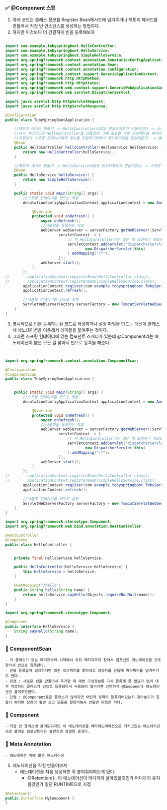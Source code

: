 ### ✅ @Component 스캔

1. 아래 코드는 클래스 정보를 Register Bean메서드에 넘겨주거나 팩토리 메서드를 만들어서 직접 빈 인스턴스를 생성하는 방법이다.
2. 하지만 이것보다 더 간결하게 빈을 등록해보자
```java

import com.example.tobyspringboot.HelloController;
import com.example.tobyspringboot.HelloService;
import com.example.tobyspringboot.SimpleHelloService;
import org.springframework.context.annotation.AnnotationConfigApplicationContext;
import org.springframework.context.annotation.Bean;
import org.springframework.context.annotation.Configuration;
import org.springframework.context.support.GenericApplicationContext;
import org.springframework.http.HttpMethod;
import org.springframework.http.HttpStatus;
import org.springframework.web.context.support.GenericWebApplicationContext;
import org.springframework.web.servlet.DispatcherServlet;

import javax.servlet.http.HttpServletRequest;
import javax.servlet.http.HttpServletResponse;

@Configuration
public class TobySpringBootApplication {

    //팩토리 메서드 만들기 -> HelloController타입의 빈오브젝트가 만들어진다 -> 스프링 컨테이너가 사용하겠다
    //내가 자바코드로 HelloController를 만들건데 그떄 필요한 의존 오브젝트를 파라미터로 넘겨줘하면된다.
    //이정보가 스프링 컨테이너에게 정보를 전달하기위해서 애노테이션을 전달해준다. -> @Bean
    @Bean
    public HelloController helloController(HelloService helloService) {
        return new HelloController(helloService);
    }

    //팩토리 메서드 만들기 -> HelloService타입의 빈오브젝트가 만들어진다 -> 스프링 컨테이너가 사용하겠다
    @Bean
    public HelloService helloService() {
        return new SimpleHelloService();
    }

    public static void main(String[] args) {
        //스프링 컨테이너를 만드는 작업
        AnnotationConfigApplicationContext applicationContext = new AnnotationConfigApplicationContext() {

            @Override
            protected void onRefresh() {
                super.onRefresh();
                //서블릿을 등록하는 작업
                WebServer webServer = serverFactory.getWebServer((ServletContextInitializer)
                        servletContext -> {
                            // 저 HelloController라는 것은 매 요청마다 새로운 인스턴스를 만들 필요가 없다 계속 재사용해도된다.
                            servletContext.addServlet("dispatcherServlet",
                                    new DispatcherServlet(this)
                            ).addMapping("/*");
                        });
                webServer.start();
            }
        };
//        applicationContext.registerBean(HelloController.class);
//        applicationContext.registerBean(SimpleHelloService.class);
        applicationContext.register(com.example.tobyspringboot.TobySpringBootApplication.class);
        applicationContext.refresh();

        //서블릿 컨테이너를 코드로 실행
        ServletWebServerFactory serverFactory = new TomcatServletWebServerFactory();
    }
}
``` 

3. 명시적으로 빈을 등록하는걸 코드로 작성하거나 설정 파일을 만드는 대신에 클래스에 애노테이션을 이용해서 레이블을 붙여주는 것이다.
4. 그러면 스프링 컨테이너에 있는 컴포넌트 스캐너가 있는데 @Component라는 애노테이션이 붙은 모든 걸 찾아서 빈으로 등록을 해준다.

```java


import org.springframework.context.annotation.ComponentScan;

@Configuration
@ComponentScan
public class TobySpringBootApplication {


    public static void main(String[] args) {
        //스프링 컨테이너를 만드는 작업
        AnnotationConfigApplicationContext applicationContext = new AnnotationConfigApplicationContext() {

            @Override
            protected void onRefresh() {
                super.onRefresh();
                //서블릿을 등록하는 작업
                WebServer webServer = serverFactory.getWebServer((ServletContextInitializer)
                        servletContext -> {
                            // 저 HelloController라는 것은 매 요청마다 새로운 인스턴스를 만들 필요가 없다 계속 재사용해도된다.
                            servletContext.addServlet("dispatcherServlet",
                                    new DispatcherServlet(this)
                            ).addMapping("/*");
                        });
                webServer.start();
            }
        };
//        applicationContext.registerBean(HelloController.class);
//        applicationContext.registerBean(SimpleHelloService.class);
        applicationContext.register(com.example.tobyspringboot.TobySpringBootApplication.class);
        applicationContext.refresh();

        //서블릿 컨테이너를 코드로 실행
        ServletWebServerFactory serverFactory = new TomcatServletWebServerFactory();
    }
}
```

```java
import org.springframework.stereotype.Component;
import org.springframework.web.bind.annotation.RestController;

@RestController
@Component
public class HelloController {


    private final HelloService helloService;

    public HelloController(HelloService helloService) {
        this.helloService = helloService;
    }

    @GetMapping("/hello")
    public String hello(String name) {
        return helloService.sayHello(Objects.requireNonNull(name));
    }
}
```

```java
import org.springframework.stereotype.Component;

@Component
public interface HelloService {
    String sayHello(String name);
}

```
### 📌 ComponentScan 
    - 이 클래스가 있는 패키지부터 시작해서 하위 패키지까지 찾아서 컴포넌트 애노테이션을 모두 찾아서 빈으로 등록한다.
    - 빈을 등록할때 필요하다면 의존 오브젝트를 찾아내고 생성자를 만들때 파라미터를 넘겨주기도 한다.
    - 장점 : 새로운 빈을 만들어서 추가할 때 매번 구성정보를 다시 등록해 줄 필요가 없이 내가 작성하는 클래스가 빈으로 등록되어서 사용되어 질거라면 간단하게 @Component 애노테이션만 붙여주면된다.
    - 단점 : @Component붙은 클래스가 많아지면 어떤게 정확히 등록되어있는지 찾아보기가 힘들다 하지만 장점이 훨씬 크고 모듈을 잘정리해서 만들면 단점은 작다.
### 📌 Component
    - 직접 빈 클래스에 붙여도되지만 이 애노테이션을 메타애노테이션으로 가지고있는 애노테이션으로 붙여도 컴포넌트라는 붙인것과 동일한 효과다.
### 📌 Meta Annotation
    - 애노테이션 위에 붙은 애노테이션

5. 애노테이션을 직접 만들어보자 
    - 애노테이션을 처음 생성하면 꼭 붙여줘야하는게 있다.
      - @Retention() : 이 애노테이션이 어디까지 살아있을것인가 어디까지 유지될것인가 일단 RUNTIME으로 지정
```java
@Retention()
public @interface MyComponent {
}

```